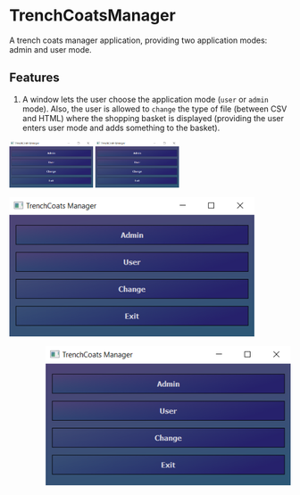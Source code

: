 # TrenchCoatsManager
 A trench coats manager application, providing two application modes: admin and user mode.
 
 
 ## Features
 1. A window lets the user choose the application mode (```user``` or ```admin``` mode). Also, the user is allowed to ```change``` the type of file (between CSV and HTML) where the shopping basket is displayed (providing the user enters user mode and adds something to the basket).
 
 <p float="left">
  <img src="https://github.com/EmanuelPutura/TrenchCoatsManager/blob/main/img/choose_mode.png" width="150" />
  <img src="https://github.com/EmanuelPutura/TrenchCoatsManager/blob/main/img/choose_mode.png" width="150" />
 </p>
 
 <p align="left"> <img src="https://github.com/EmanuelPutura/TrenchCoatsManager/blob/main/img/choose_mode.png" height="250"/> </p>
 <p align="right"> <img src="https://github.com/EmanuelPutura/TrenchCoatsManager/blob/main/img/choose_mode.png" height="250"/> </p>
 
 
